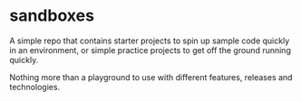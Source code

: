 # sandboxes

A simple repo that contains starter projects to spin up sample code quickly in an environment, or simple practice projects to get off the ground running quickly.

Nothing more than a playground to use with different features, releases and technologies.
